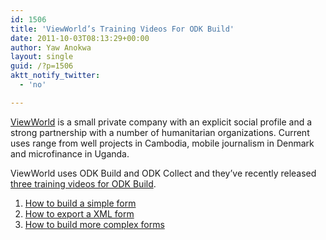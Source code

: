 ```yaml
---
id: 1506
title: 'ViewWorld’s Training Videos For ODK Build'
date: 2011-10-03T08:13:29+00:00
author: Yaw Anokwa
layout: single
guid: /?p=1506
aktt_notify_twitter:
  - 'no'

---
```

[ViewWorld](http://www.viewworld.dk/) is a small private company with an explicit social profile and a strong partnership with a number of humanitarian organizations. Current uses range from well projects in Cambodia, mobile journalism in Denmark and microfinance in Uganda. 

ViewWorld uses ODK Build and ODK Collect and they’ve recently released [three training videos for ODK Build](https://www.youtube.com/playlist?list=PL747AF799AB4810E0).

  1. [How to build a simple form](https://www.youtube.com/watch?v=Tuw9I_WZI7w)
  2. [How to export a XML form](https://www.youtube.com/watch?v=uDxYlR-T9L0)
  3. [How to build more complex forms](https://www.youtube.com/watch?v=7kTCMWXAfR0)
